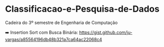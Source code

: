 # Classificacao-e-Pesquisa-de-Dados
Cadeira do 3º semestre de Engenharia de Computação

➡️ Insertion Sort com Busca Binária: https://gist.github.com/ju-vargas/a85564196db48b321a7ca64ac22068c4
